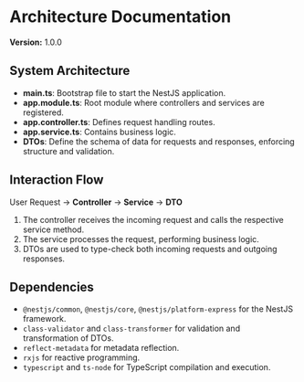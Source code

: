 # Architecture Documentation

**Version:** 1.0.0

## System Architecture

- **main.ts**: Bootstrap file to start the NestJS application.
- **app.module.ts**: Root module where controllers and services are registered.
- **app.controller.ts**: Defines request handling routes.
- **app.service.ts**: Contains business logic.
- **DTOs**: Define the schema of data for requests and responses, enforcing structure and validation.

## Interaction Flow

User Request → **Controller** → **Service** → **DTO**

1. The controller receives the incoming request and calls the respective service method.
2. The service processes the request, performing business logic.
3. DTOs are used to type-check both incoming requests and outgoing responses.

## Dependencies

- `@nestjs/common`, `@nestjs/core`, `@nestjs/platform-express` for the NestJS framework.
- `class-validator` and `class-transformer` for validation and transformation of DTOs.
- `reflect-metadata` for metadata reflection.
- `rxjs` for reactive programming.
- `typescript` and `ts-node` for TypeScript compilation and execution.
